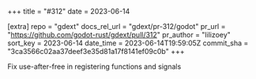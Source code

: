 +++
title = "#312"
date = 2023-06-14

[extra]
repo = "gdext"
docs_rel_url = "gdext/pr-312/godot"
pr_url = "https://github.com/godot-rust/gdext/pull/312"
pr_author = "lilizoey"
sort_key = 2023-06-14
date_time = 2023-06-14T19:59:05Z
commit_sha = "3ca3566c02aa37deef3e35d81a17f8141ef09c0b"
+++

Fix use-after-free in registering functions and signals
